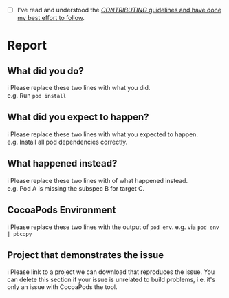 <!--
ℹ Please fill out this template when filing an issue.
All lines beginning with an ℹ symbol instruct you with
what info we expect.  

Before you start, are you using the latest CocoaPods release?
A lot changes with Xcode releases that are not backwards compatible.

Not an issue about the CocoaPods command line app? Please file an issue in the appropriate repo - https://github.com/CocoaPods
Issues are for feature requests, and bugs; questions should go to Stack Overflow

Using CocoaPods <= 0.39: https://blog.cocoapods.org/Sharding/

Using Xcode 10.1: Requires CocoaPods 1.6.0 or above.

Issue with Nanaimo not loading:
Please run `[sudo] gem uninstall nanaimo` and remove all but the latest version.

Issues with `pod search`? Try deleting your cache `rm -rf ~/Library/Caches/CocoaPods`first.
-->

* [ ] I've read and understood the [*CONTRIBUTING* guidelines and have done my best effort to follow](https://github.com/CocoaPods/CocoaPods/blob/master/CONTRIBUTING.md).

# Report

## What did you do?

ℹ Please replace these two lines with what you did.  
e.g. Run `pod install`

## What did you expect to happen?

ℹ Please replace these two lines with what you expected to happen.  
e.g. Install all pod dependencies correctly.

## What happened instead?

ℹ Please replace these two lines with of what happened instead.  
e.g. Pod A is missing the subspec B for target C.

## CocoaPods Environment

ℹ Please replace these two lines with the output of `pod env`.
e.g. via `pod env | pbcopy`

## Project that demonstrates the issue

ℹ Please link to a project we can download that reproduces the issue.
You can delete this section if your issue is unrelated to build problems,
i.e. it's only an issue with CocoaPods the tool.
